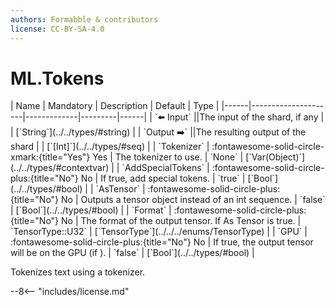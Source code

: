 ```yaml
---
authors: Formabble & contributors
license: CC-BY-SA-4.0
---
```



# ML.Tokens

<div class="sh-parameters" markdown="1">
| Name | Mandatory | Description | Default | Type |
|------|---------------------|-------------|---------|------|
| `⬅️ Input` ||The input of the shard, if any | | [`String`](../../types/#string) |
| `Output ➡️` ||The resulting output of the shard | | [`[Int]`](../../types/#seq) |
| `Tokenizer` | :fontawesome-solid-circle-xmark:{title="Yes"} Yes  | The tokenizer to use. | `None` | [`Var(Object)`](../../types/#contextvar) |
| `AddSpecialTokens` | :fontawesome-solid-circle-plus:{title="No"} No  | If true, add special tokens. | `true` | [`Bool`](../../types/#bool) |
| `AsTensor` | :fontawesome-solid-circle-plus:{title="No"} No  | Outputs a tensor object instead of an int sequence. | `false` | [`Bool`](../../types/#bool) |
| `Format` | :fontawesome-solid-circle-plus:{title="No"} No  | The format of the output tensor. If As Tensor is true. | `TensorType::U32` | [`TensorType`](../../../enums/TensorType) |
| `GPU` | :fontawesome-solid-circle-plus:{title="No"} No  | If true, the output tensor will be on the GPU (if ). | `false` | [`Bool`](../../types/#bool) |

</div>

Tokenizes text using a tokenizer.

--8<-- "includes/license.md"

